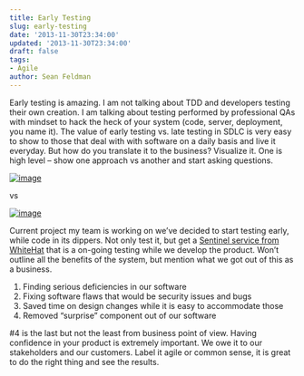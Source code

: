 ```yaml
---
title: Early Testing
slug: early-testing
date: '2013-11-30T23:34:00'
updated: '2013-11-30T23:34:00'
draft: false
tags:
- Agile
author: Sean Feldman
---
```



Early testing is amazing. I am not talking about TDD and developers testing their own creation. I am talking about testing performed by professional QAs with mindset to hack the heck of your system (code, server, deployment, you name it). The value of early testing vs. late testing in SDLC is very easy to show to those that deal with with software on a daily basis and live it everyday. But how do you translate it to the business? Visualize it. One is high level – show one approach vs another and start asking questions.

[![image](https://aspblogs.blob.core.windows.net/media/sfeldman/Media/image_thumb_3A7D7522.png "image")](https://aspblogs.blob.core.windows.net/media/sfeldman/Media/image_57D2CCEC.png)

vs

[![image](https://aspblogs.blob.core.windows.net/media/sfeldman/Media/image_thumb_2DA31F04.png "image")](https://aspblogs.blob.core.windows.net/media/sfeldman/Media/image_198A027B.png)

Current project my team is working on we’ve decided to start testing early, while code in its dippers. Not only test it, but get a [Sentinel service from WhiteHat](https://www.whitehatsec.com/sentinel_services/sentinel_services.html) that is a on-going testing while we develop the product. Won’t outline all the benefits of the system, but mention what we got out of this as a business.

1. Finding serious deficiencies in our software
2. Fixing software flaws that would be security issues and bugs
3. Saved time on design changes while it is easy to accommodate those
4. Removed “surprise” component out of our software

#4 is the last but not the least from business point of view. Having confidence in your product is extremely important. We owe it to our stakeholders and our customers. Label it agile or common sense, it is great to do the right thing and see the results.


